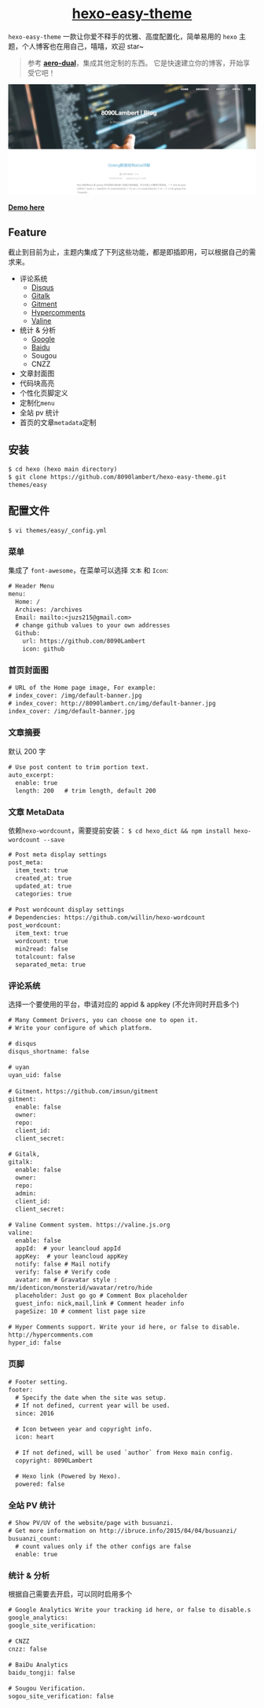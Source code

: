 <h1 align="center"><a href="https://github.com/8090lambert/hexo-easy-theme">hexo-easy-theme</a></h1>

`hexo-easy-theme` 一款让你爱不释手的优雅、高度配置化，简单易用的 `hexo` 主题，个人博客也在用自己，嘻嘻，欢迎 star~ 
> 参考 **[aero-dual](https://github.com/levblanc/hexo-theme-aero-dual)**，集成其他定制的东西。 它是快速建立你的博客，开始享受它吧！ 

![](https://raw.githubusercontent.com/8090Lambert/material/master/preview.jpg)

**[Demo here](http://8090lambert.cn)**

## Feature
截止到目前为止，主题内集成了下列这些功能，都是即插即用，可以根据自己的需求来。
- 评论系统
    - [Disqus](https://wordpress.org/plugins/disqus-comment-system/) 
    - [Gitalk](https://github.com/gitalk/gitalk)
    - [Gitment](https://github.com/imsun/gitment)
    - [Hypercomments](https://www.hypercomments.com/)
    - [Valine](https://leancloud.cn/)
- 统计 & 分析
    - [Google](https://analytics.google.com/analytics/web/#/report-home/a146263529w208108969p200684717)
    - [Baidu](https://tongji.baidu.com/web/welcome/login)
    - Sougou
    - CNZZ
- 文章封面图
- 代码块高亮
- 个性化页脚定义
- 定制化`menu`
- 全站 pv 统计
- 首页的文章`metadata`定制

## 安装
```
$ cd hexo (hexo main directory)
$ git clone https://github.com/8090lambert/hexo-easy-theme.git themes/easy
```

## 配置文件
```
$ vi themes/easy/_config.yml
```

### 菜单
集成了 `font-awesome`，在菜单可以选择 `文本` 和 `Icon`:
```
# Header Menu
menu:
  Home: /
  Archives: /archives
  Email: mailto:<juzs215@gmail.com>
  # change github values to your own addresses
  Github:
    url: https://github.com/8090Lambert
    icon: github
```

### 首页封面图
```
# URL of the Home page image, For example:
# index_cover: /img/default-banner.jpg
# index_cover: http://8090lambert.cn/img/default-banner.jpg
index_cover: /img/default-banner.jpg
```

### 文章摘要
默认 200 字
```
# Use post content to trim portion text.
auto_excerpt:
  enable: true 
  length: 200   # trim length, default 200
```

### 文章 MetaData
依赖`hexo-wordcount`，需要提前安装：
`
$ cd hexo_dict && npm install hexo-wordcount --save
`
```
# Post meta display settings
post_meta:
  item_text: true
  created_at: true
  updated_at: true
  categories: true

# Post wordcount display settings
# Dependencies: https://github.com/willin/hexo-wordcount
post_wordcount:
  item_text: true
  wordcount: true
  min2read: false
  totalcount: false
  separated_meta: true
```

### 评论系统
选择一个要使用的平台，申请对应的 appid & appkey (不允许同时开启多个)
```
# Many Comment Drivers, you can choose one to open it.
# Write your configure of which platform.

# disqus
disqus_shortname: false

# uyan
uyan_uid: false

# Gitment，https://github.com/imsun/gitment
gitment:
  enable: false
  owner: 
  repo: 
  client_id: 
  client_secret: 

# Gitalk,
gitalk:
  enable: false
  owner: 
  repo: 
  admin: 
  client_id: 
  client_secret: 

# Valine Comment system. https://valine.js.org
valine:
  enable: false
  appId:  # your leancloud appId
  appKey:  # your leancloud appKey
  notify: false # Mail notify
  verify: false # Verify code
  avatar: mm # Gravatar style : mm/identicon/monsterid/wavatar/retro/hide
  placeholder: Just go go # Comment Box placeholder
  guest_info: nick,mail,link # Comment header info
  pageSize: 10 # comment list page size

# Hyper Comments support. Write your id here, or false to disable. http://hypercomments.com
hyper_id: false
```

### 页脚
```
# Footer setting.
footer:
  # Specify the date when the site was setup.
  # If not defined, current year will be used.
  since: 2016

  # Icon between year and copyright info.
  icon: heart

  # If not defined, will be used `author` from Hexo main config.
  copyright: 8090Lambert

  # Hexo link (Powered by Hexo).
  powered: false
```

### 全站 PV 统计
```
# Show PV/UV of the website/page with busuanzi.
# Get more information on http://ibruce.info/2015/04/04/busuanzi/
busuanzi_count:
  # count values only if the other configs are false
  enable: true
```

### 统计 & 分析
根据自己需要去开启，可以同时启用多个
```
# Google Analytics Write your tracking id here, or false to disable.s
google_analytics: 
google_site_verification: 

# CNZZ
cnzz: false

# BaiDu Analytics
baidu_tongji: false

# Sougou Verification.
sogou_site_verification: false
```
